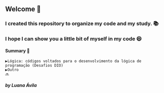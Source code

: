 ## Welcome :wave:
### I created this repository to organize my code and my study. 📚
### I hope I can show you a little bit of myself in my code 😄

#### Summary 📖
    ▶️Lógica: códigos voltados para o desenvolvimento da lógica de programação (Desafios DIO)
    ▶️Outro
    🔜


##### by Luana Ávila
